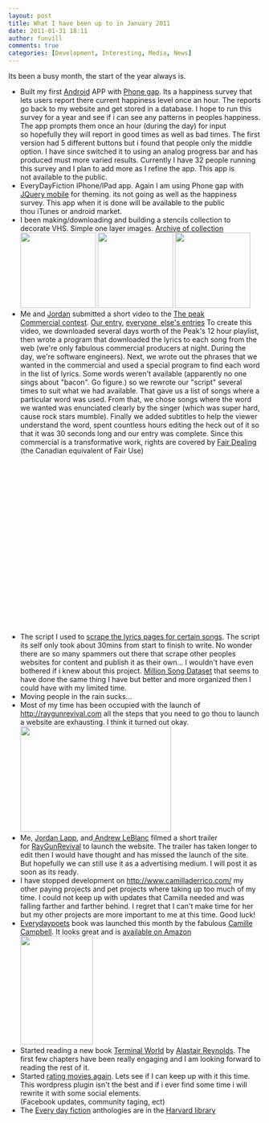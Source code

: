 ```yaml
---
layout: post
title: What I have been up to in January 2011 
date: 2011-01-31 18:11
author: funvill
comments: true
categories: [Development, Interesting, Media, News]
---
```

Its been a busy month, the start of the year always is.
<ul>
	<li>Built my first <a href="http://www.android.com/">Android</a> APP with <a href="http://www.phonegap.com/">Phone gap</a>. Its a happiness survey that lets users report there current happiness level once an hour. The reports go back to my website and get stored in a database. I hope to run this survey for a year and see if i can see any patterns in peoples happiness. The app prompts them once an hour (during the day) for input so hopefully they will report in good times as well as bad times. The first version had 5 different buttons but i found that people only the middle option. I have since switched it to using an analog progress bar and has produced must more varied results. Currently I have 32 people running this survey and I plan to add more as I refine the app. This app is not available to the public.</li>
	<li>EveryDayFiction IPhone/IPad app. Again I am using Phone gap with <a href=" http://jquerymobile.com/">JQuery mobile</a> for theming. its not going as well as the happiness survey. This app when it is done will be available to the public thou iTunes or android market.</li>
	<li>I been making/downloading and building a stencils collection to decorate VHS. Simple one layer images.  <a href="http://www.abluestar.com/blog/wp-content/uploads/2011/01/stencils_2011-01-31_171803.zip">Archive of collection
</a><a href="http://www.abluestar.com/blog/wp-content/uploads/2011/01/2006-09-28-A.jpg"><img class="alignnone size-thumbnail wp-image-1238" title="2006-09-28-A" src="http://www.abluestar.com/blog/wp-content/uploads/2011/01/2006-09-28-A-150x150.jpg" alt="" width="150" height="150" /></a> <a href="http://www.abluestar.com/blog/wp-content/uploads/2011/01/1285213808788.png"><img class="alignnone size-thumbnail wp-image-1239" title="1285213808788" src="http://www.abluestar.com/blog/wp-content/uploads/2011/01/1285213808788-150x150.png" alt="" width="150" height="150" /></a> <a href="http://www.abluestar.com/blog/wp-content/uploads/2011/01/gir_invader_zim_stencil_by_xplict91-d323ibn.png"><img class="alignnone size-thumbnail wp-image-1240" title="gir_invader_zim_stencil_by_xplict91-d323ibn" src="http://www.abluestar.com/blog/wp-content/uploads/2011/01/gir_invader_zim_stencil_by_xplict91-d323ibn-150x150.png" alt="" width="150" height="150" /></a></li>
	<li>Me and <a href="http://www.jordanlapp.com/">Jordan</a> submitted a short video to the <a href="http://www.thepeak.fm/index.php?option=com_content&amp;view=article&amp;id=6&amp;Itemid=31&amp;postid=189">The peak Commercial contest</a>. <a href="http://www.youtube.com/watch?v=f_A-pdwWRdg">Our entry</a>, <a href="http://www.youtube.com/PEAKCommercials">everyone  else's entries</a>
To create this video, we downloaded several days worth of the Peak's 12 hour playlist, then wrote a program that downloaded the lyrics to each song from the web (we're only fabulous commercial producers at night. During the day, we're software engineers). Next, we wrote out the phrases that we wanted in the commercial and used a special program to find each word in the list of lyrics. Some words weren't available (apparently no one sings about "bacon". Go figure.) so we rewrote our "script" several times to suit what we had available. That gave us a list of songs where a particular word was used. From that, we chose songs where the word we wanted was enunciated clearly by the singer (which was super hard, cause rock stars mumble). Finally we added subtitles to help the viewer understand the word, spent countless hours editing the heck out of it so that it was 30 seconds long and our entry was complete. Since this commercial is a transformative work, rights are covered by <a href="http://en.wikipedia.org/wiki/Fair_dealing">Fair Dealing</a> (the Canadian equivalent of Fair Use)
<a href="http://www.youtube.com/watch?v=f_A-pdwWRdg">
</a><object classid="clsid:d27cdb6e-ae6d-11cf-96b8-444553540000" width="425" height="350" codebase="http://download.macromedia.com/pub/shockwave/cabs/flash/swflash.cab#version=6,0,40,0"><param name="src" value="http://www.youtube.com/v/f_A-pdwWRdg" /><embed type="application/x-shockwave-flash" width="425" height="350" src="http://www.youtube.com/v/f_A-pdwWRdg"></embed></object></li>
	<li>The script I used to <a href="http://www.abluestar.com/blog/wp-content/uploads/2011/01/thebadguy_2011-01-31_173324.zip">scrape the lyrics pages for certain songs</a>. The script its self only took about 30mins from start to finish to write. No wonder there are so many spammers out there that scrape other peoples websites for content and publish it as their own... I wouldn't have even bothered if i knew about this project. <a href="http://labrosa.ee.columbia.edu/millionsong/">Million Song Dataset</a> that seems to have done the same thing I have but better and more organized then I could have with my limited time.</li>
	<li>Moving people in the rain sucks...</li>
	<li>Most of my time has been occupied with the launch of <a href="http://raygunrevival.com/">http://raygunrevival.com</a> all the steps that you need to go thou to launch a website are exhausting. I think it turned out okay.
<a href="http://www.abluestar.com/blog/wp-content/uploads/2011/01/rgr_screenshot.png"><img class="alignnone size-medium wp-image-1243" title="rgr_screenshot" src="http://www.abluestar.com/blog/wp-content/uploads/2011/01/rgr_screenshot-300x210.png" alt="" width="300" height="210" /></a></li>
	<li>Me, <a href="http://www.jordanlapp.com/blog">Jordan Lapp</a>, and<a href="http://www.criticaloddness.com/blog/"> Andrew LeBlanc</a> filmed a short trailer for <a href="http://raygunrevival.com/">RayGunRevival</a> to launch the website. The trailer has taken longer to edit then I would have thought and has missed the launch of the site. But hopefully we can still use it as a advertising medium. I will post it as soon as its ready.</li>
	<li>I have stopped development on <a href="http://www.camilladerrico.com/">http://www.camilladerrico.com/</a> my other paying projects and pet projects where taking up too much of my time. I could not keep up with updates that Camilla needed and was falling farther and farther behind. I regret that I can't make time for her but my other projects are more important to me at this time. Good luck!</li>
	<li><a href="http://www.everydaypoets.com/">Everydaypoets</a> book was launched this month by the fabulous <a href="http://copyeditproof.com/">Camille Campbell</a>. It looks great and is <a href="http://www.amazon.ca/Best-Every-Day-Poets-One/dp/0981058442/?tag=everydayficti-20">available on Amazon
</a><a href="http://www.everydaypoets.com/print-books/the-best-of-every-day-poets-one-anthology/"><img class="alignnone size-full wp-image-1242" title="EDPone_small" src="http://www.abluestar.com/blog/wp-content/uploads/2011/01/EDPone_small.jpg" alt="" width="144" height="216" /></a></li>
	<li>Started reading a new book <a href="http://en.wikipedia.org/wiki/Terminal_World">Terminal World</a> by <a href="http://en.wikipedia.org/wiki/Alastair_Reynolds">Alastair Reynolds</a>. The first few chapters have been really engaging and I am looking forward to reading the rest of it.</li>
	<li>Started <a href="http://www.abluestar.com/blog/movies/">rating movies again</a>. Lets see if I can keep up with it this time. This wordpress plugin isn't the best and if i ever find some time i will rewrite it with some social elements. (Facebook updates, community taging, ect)</li>
	<li>The <a href="http://www.everydayfiction.com/">Every day fiction</a> anthologies are in the <a href="http://www.worldcat.org/title/best-of-every-day-fiction-two-100-flash-fiction-stories-selected-from-edfs-second-year/oclc/480903855">Harvard library</a></li>
</ul>
